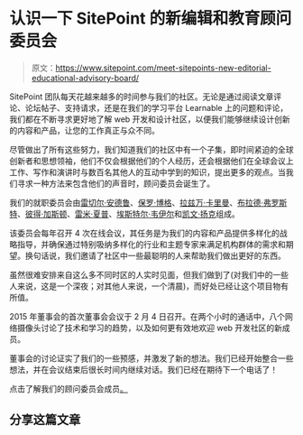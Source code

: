 # 认识一下 SitePoint 的新编辑和教育顾问委员会

> 原文：<https://www.sitepoint.com/meet-sitepoints-new-editorial-educational-advisory-board/>

SitePoint 团队每天花越来越多的时间参与我们的社区。无论是通过阅读文章评论、论坛帖子、支持请求，还是在我们的学习平台 Learnable 上的问题和评论，我们都在不断寻求更好地了解 web 开发和设计社区，以便我们能够继续设计创新的内容和产品，让您的工作真正与众不同。

尽管做出了所有这些努力，我们知道我们的社区中有一个子集，即时间紧迫的全球创新者和思想领袖，他们不仅会根据他们的个人经历，还会根据他们在全球会议上工作、写作和演讲时与数百名其他人的互动中学到的知识，提出更多的观点。当我们寻求一种方法来包含他们的声音时，顾问委员会诞生了。

我们的就职委员会由[雷切尔·安德鲁](https://twitter.com/rachelandrew)、[保罗·博格](https://twitter.com/boagworld)、[拉兹万·卡里曼](https://twitter.com/razvancaliman)、[布拉德·弗罗斯特](https://twitter.com/brad_frost)、[彼得·加斯顿](https://twitter.com/stopsatgreen)、[雷米·夏普](https://twitter.com/rem)、[埃斯特尔·韦伊尔](https://twitter.com/estellevw)和[凯文·扬克](https://twitter.com/sentience)组成。

该委员会每年召开 4 次在线会议，其任务是为我们的内容和产品提供多样化的战略指导，并确保通过特别吸纳多样化的行业和主题专家来满足机构群体的需求和期望。换句话说，我们邀请了社区中一些最聪明的人来帮助我们做出更好的东西。

虽然很难安排来自这么多不同时区的人实时见面，但我们做到了(对我们中的一些人来说，这是一个深夜；对其他人来说，一个清晨)，而好处已经让这个项目物有所值。

2015 年董事会的首次董事会会议于 2 月 4 日召开。在两个小时的通话中，八个网络摄像头讨论了技术和学习的趋势，以及如何更有效地欢迎 web 开发社区的新成员。

董事会的讨论证实了我们的一些预感，并激发了新的想法。我们已经开始整合一些想法，并在会议结束后很长时间内继续对话。我们已经在期待下一个电话了！

点击了解我们的顾问委员会成员[。](https://www.sitepoint.com/how-to-build-a-startup-advisory-board/)

## 分享这篇文章